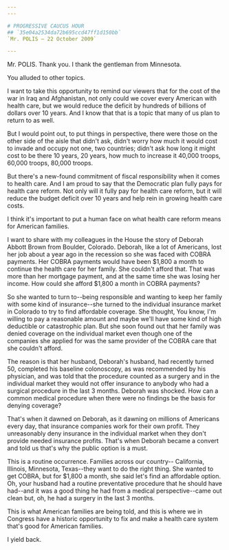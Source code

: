```yaml
---
---

# PROGRESSIVE CAUCUS HOUR
## `35e04a2534da72b695ccd47ff1d150bb`
`Mr. POLIS — 22 October 2009`

---
```



Mr. POLIS. Thank you. I thank the gentleman from Minnesota.

You alluded to other topics.

I want to take this opportunity to remind our viewers that for the 
cost of the war in Iraq and Afghanistan, not only could we cover every 
American with health care, but we would reduce the deficit by hundreds 
of billions of dollars over 10 years. And I know that that is a topic 
that many of us plan to return to as well.

But I would point out, to put things in perspective, there were those 
on the other side of the aisle that didn't ask, didn't worry how much 
it would cost to invade and occupy not one, two countries; didn't ask 
how long it might cost to be there 10 years, 20 years, how much 
to increase it 40,000 troops, 60,000 troops, 80,000 troops.


But there's a new-found commitment of fiscal responsibility when it 
comes to health care. And I am proud to say that the Democratic plan 
fully pays for health care reform. Not only will it fully pay for 
health care reform, but it will reduce the budget deficit over 10 years 
and help rein in growing health care costs.

I think it's important to put a human face on what health care reform 
means for American families.

I want to share with my colleagues in the House the story of Deborah 
Abbott Brown from Boulder, Colorado. Deborah, like a lot of Americans, 
lost her job about a year ago in the recession so she was faced with 
COBRA payments. Her COBRA payments would have been $1,800 a month to 
continue the health care for her family. She couldn't afford that. That 
was more than her mortgage payment, and at the same time she was losing 
her income. How could she afford $1,800 a month in COBRA payments?

So she wanted to turn to--being responsible and wanting to keep her 
family with some kind of insurance--she turned to the individual 
insurance market in Colorado to try to find affordable coverage. She 
thought, You know, I'm willing to pay a reasonable amount and maybe 
we'll have some kind of high deductible or catastrophic plan. But she 
soon found out that her family was denied coverage on the individual 
market even though one of the companies she applied for was the same 
provider of the COBRA care that she couldn't afford.

The reason is that her husband, Deborah's husband, had recently 
turned 50, completed his baseline colonoscopy, as was recommended by 
his physician, and was told that the procedure counted as a surgery and 
in the individual market they would not offer insurance to anybody who 
had a surgical procedure in the last 3 months. Deborah was shocked. How 
can a common medical procedure when there were no findings be the basis 
for denying coverage?

That's when it dawned on Deborah, as it dawning on millions of 
Americans every day, that insurance companies work for their own 
profit. They unreasonably deny insurance in the individual market when 
they don't provide needed insurance profits. That's when Deborah became 
a convert and told us that's why the public option is a must.

This is a routine occurrence. Families across our country--
California, Illinois, Minnesota, Texas--they want to do the right 
thing. She wanted to get COBRA, but for $1,800 a month, she said let's 
find an affordable option. Oh, your husband had a routine preventative 
procedure that he should have had--and it was a good thing he had from 
a medical perspective--came out clean but, oh, he had a surgery in the 
last 3 months.

This is what American families are being told, and this is where we 
in Congress have a historic opportunity to fix and make a health care 
system that's good for American families.

I yield back.